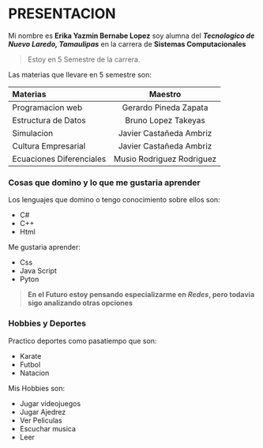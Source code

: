 # **PRESENTACION**

  Mi nombre es  **Erika Yazmin Bernabe Lopez** soy alumna del ***Tecnologico de Nuevo Laredo, Tamaulipas*** en la carrera de **Sistemas Computacionales**

  >Estoy en 5 Semestre de la carrera.

   Las materias que llevare en 5 semestre son:

  | Materias | Maestro| 
|:-------------------|:--------------:|
| Programacion web  | Gerardo Pineda Zapata | 
| Estructura de Datos |Bruno Lopez Takeyas| 
| Simulacion | Javier Castañeda Ambriz | 
| Cultura Empresarial| Javier Castañeda Ambriz |
| Ecuaciones Diferenciales| Musio Rodriguez Rodriguez |


### **Cosas que domino y lo que me gustaria aprender**

 Los lenguajes que domino o tengo conocimiento sobre ellos son:
* C#
* C++
* Html

 Me gustaria aprender:
* Css
* Java Script
* Pyton

>**En el Futuro estoy pensando especializarme en *Redes*, pero todavia sigo analizando otras opciones**

### **Hobbies y Deportes**

 Practico deportes como pasatiempo que son:  
* Karate
* Futbol
* Natacion

Mis Hobbies son:
* Jugar videojuegos
* Jugar Ajedrez
* Ver Peliculas
* Escuchar musica
* Leer
  
  

  